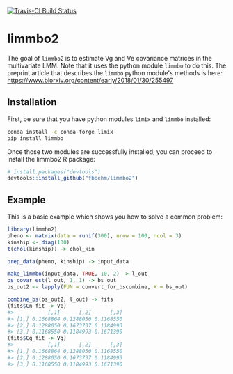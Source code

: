 
[![Travis-CI Build Status](https://travis-ci.org/fboehm/limmbo2.svg?branch=master)](https://travis-ci.org/fboehm/limmbo2)

<!-- README.md is generated from README.Rmd. Please edit that file -->
limmbo2
=======

The goal of `limmbo2` is to estimate Vg and Ve covariance matrices in the multivariate LMM. Note that it uses the python module `limmbo` to do this. The preprint article that describes the `limmbo` python module's methods is here: <https://www.biorxiv.org/content/early/2018/01/30/255497>

Installation
------------

First, be sure that you have python modules `limix` and `limmbo` installed:

``` bash
conda install -c conda-forge limix
pip install limmbo
```

Once those two modules are successfully installed, you can proceed to install the limmbo2 R package:

``` r
# install.packages("devtools")
devtools::install_github("fboehm/limmbo2")
```

Example
-------

This is a basic example which shows you how to solve a common problem:

``` r
library(limmbo2)
pheno <- matrix(data = runif(300), nrow = 100, ncol = 3)
kinship <- diag(100)
t(chol(kinship)) -> chol_kin

prep_data(pheno, kinship) -> input_data

make_limmbo(input_data, TRUE, 10, 2) -> l_out
bs_covar_est(l_out, 1, 1) -> bs_out
bs_out2 <- lapply(FUN = convert_for_bscombine, X = bs_out)

combine_bs(bs_out2, l_out) -> fits
(fits$Cn_fit -> Ve)
#>           [,1]      [,2]      [,3]
#> [1,] 0.1668864 0.1288050 0.1168550
#> [2,] 0.1288050 0.1673737 0.1184993
#> [3,] 0.1168550 0.1184993 0.1671390
(fits$Cg_fit -> Vg)
#>           [,1]      [,2]      [,3]
#> [1,] 0.1668864 0.1288050 0.1168550
#> [2,] 0.1288050 0.1673737 0.1184993
#> [3,] 0.1168550 0.1184993 0.1671390
```
